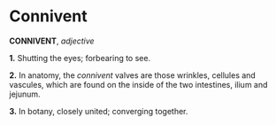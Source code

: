 # Connivent

**CONNIVENT**, _adjective_

**1.** Shutting the eyes; forbearing to see.

**2.** In anatomy, the _connivent_ valves are those wrinkles, cellules and vascules, which are found on the inside of the two intestines, ilium and jejunum.

**3.** In botany, closely united; converging together.